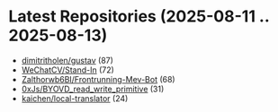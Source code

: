 # Latest Repositories (2025-08-11 .. 2025-08-13)

- [dimitritholen/gustav](https://github.com/dimitritholen/gustav) (87)
- [WeChatCV/Stand-In](https://github.com/WeChatCV/Stand-In) (72)
- [Zalthorwb6BI/Frontrunning-Mev-Bot](https://github.com/Zalthorwb6BI/Frontrunning-Mev-Bot) (68)
- [0xJs/BYOVD_read_write_primitive](https://github.com/0xJs/BYOVD_read_write_primitive) (31)
- [kaichen/local-translator](https://github.com/kaichen/local-translator) (24)

